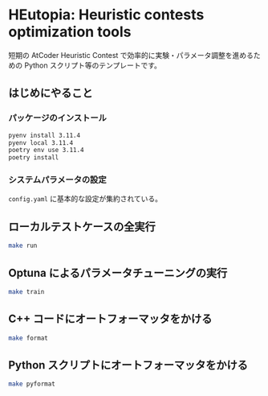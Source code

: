 # HEutopia: Heuristic contests optimization tools

短期の AtCoder Heuristic Contest で効率的に実験・パラメータ調整を進めるための Python スクリプト等のテンプレートです。

## はじめにやること

### パッケージのインストール

```bash
pyenv install 3.11.4
pyenv local 3.11.4
poetry env use 3.11.4
poetry install
```

### システムパラメータの設定

`config.yaml` に基本的な設定が集約されている。

## ローカルテストケースの全実行

```bash
make run
```

## Optuna によるパラメータチューニングの実行

```bash
make train
```

## C++ コードにオートフォーマッタをかける

```bash
make format
```

## Python スクリプトにオートフォーマッタをかける

```bash
make pyformat
```
